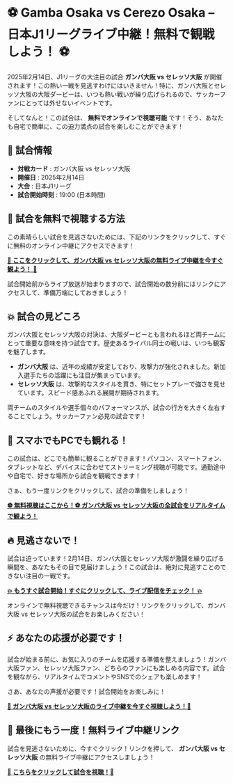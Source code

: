 # ⚽ Gamba Osaka vs Cerezo Osaka – 日本J1リーグライブ中継！無料で観戦しよう！ ⚽

2025年2月14日、J1リーグの大注目の試合 **ガンバ大阪 vs セレッソ大阪** が開催されます！この熱い一戦を見逃すわけにはいきません！特に、ガンバ大阪とセレッソ大阪の大阪ダービーは、いつも熱い戦いが繰り広げられるので、サッカーファンにとっては外せないイベントです。

そしてなんと！この試合は、 **無料でオンラインで視聴可能** です！そう、あなたも自宅で簡単に、この迫力満点の試合を楽しむことができます！

## 📅 試合情報

- **対戦カード** : ガンバ大阪 vs セレッソ大阪
- **開催日** : 2025年2月14日
- **大会** : 日本J1リーグ
- **試合開始時刻** : 19:00 (日本時間)

## 📣 試合を無料で視聴する方法

この素晴らしい試合を見逃さないためには、下記のリンクをクリックして、すぐに無料のオンライン中継にアクセスできます！

[**🔴 ここをクリックして、ガンバ大阪 vs セレッソ大阪の無料ライブ中継を今すぐ観よう！ 🔴**](https://tinyurl.com/livestreamfreeo?st=Gamba+Osaka+vs+Cerezo+Osaka&si=ghc)

試合開始前からライブ放送が始まりますので、試合開始の数分前にはリンクにアクセスして、準備万端にしておきましょう！

## 💥 試合の見どころ

ガンバ大阪とセレッソ大阪の対決は、大阪ダービーとも言われるほど両チームにとって重要な意味を持つ試合です。歴史あるライバル同士の戦いは、いつも観客を魅了します。

- **ガンバ大阪** は、近年の成績が安定しており、攻撃力が強化されました。新加入選手たちの活躍にも注目が集まっています。
- **セレッソ大阪** は、攻撃的なスタイルを貫き、特にセットプレーで強さを見せています。スピード感あふれる展開が期待されます。

両チームのスタイルや選手個々のパフォーマンスが、試合の行方を大きく左右することでしょう。サッカーファン必見の試合です！

## 📱 スマホでもPCでも観れる！

この試合は、どこでも簡単に観ることができます！パソコン、スマートフォン、タブレットなど、デバイスに合わせてストリーミング視聴が可能です。通勤途中や自宅で、好きな場所から試合を観戦できます！

さぁ、もう一度リンクをクリックして、試合の準備をしましょう！

[**⚽ 無料視聴はここから！⚽ ガンバ大阪 vs セレッソ大阪の全試合をリアルタイムで観よう！**](https://tinyurl.com/livestreamfreeo?st=Gamba+Osaka+vs+Cerezo+Osaka&si=ghc)

## 🔥 見逃さないで！

試合は迫っています！2月14日、ガンバ大阪とセレッソ大阪が激闘を繰り広げる瞬間を、あなたもその目で見届けましょう！この試合は、絶対に見逃すことのできない注目の一戦です。

[**💥 もうすぐ試合開始！すぐにクリックして、ライブ配信をチェック！ 💥**](https://tinyurl.com/livestreamfreeo?st=Gamba+Osaka+vs+Cerezo+Osaka&si=ghc)

オンラインで無料視聴できるチャンスは今だけ！リンクをクリックして、ガンバ大阪 vs セレッソ大阪の試合をお楽しみください！

## ⚡️ あなたの応援が必要です！

試合が始まる前に、お気に入りのチームを応援する準備を整えましょう！ガンバ大阪ファン、セレッソ大阪ファン、どちらのファンにも楽しめる内容です。試合を観ながら、リアルタイムでコメントやSNSでのシェアも楽しめます！

さあ、あなたの声援が必要です！試合開始をお楽しみに！

[**🎉 ガンバ大阪 vs セレッソ大阪のライブ中継を今すぐ視聴しよう！🎉**](https://tinyurl.com/livestreamfreeo?st=Gamba+Osaka+vs+Cerezo+Osaka&si=ghc)

## 🎯 最後にもう一度！無料ライブ中継リンク

試合を見逃さないために、今すぐクリック！リンクを押して、 **ガンバ大阪 vs セレッソ大阪** の無料ライブ中継にアクセスしましょう！

[**🔴 こちらをクリックして試合を視聴！🔴**](https://tinyurl.com/livestreamfreeo?st=Gamba+Osaka+vs+Cerezo+Osaka&si=ghc)
